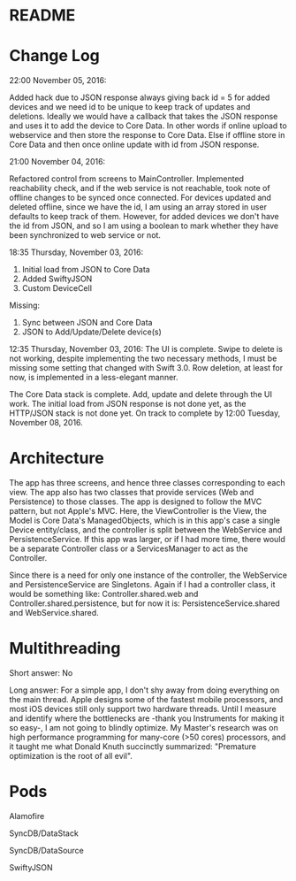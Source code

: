 # README #

# Change Log #
22:00 November 05, 2016:

Added hack due to JSON response always giving back id = 5 for added devices and we need id to be unique to keep track of updates and deletions. Ideally we would have a callback that takes the JSON response and uses it to add the device to Core Data. In other words if online upload to webservice and then store the response to Core Data. Else if offline store in Core Data and then once online update with id from JSON response.


21:00 November 04, 2016:

Refactored control from screens to MainController.
Implemented reachability check, and if the web service is not reachable, took note of offline changes to be synced once connected.
For devices updated and deleted offline, since we have the id, I am using an array stored in user defaults to keep track of them. However, for added devices we don't have the id from JSON, and so I am using a boolean to mark whether they have been synchronized to web service or not.


18:35 Thursday, November 03, 2016:

1. Initial load from JSON to Core Data
2. Added SwiftyJSON
3. Custom DeviceCell

Missing:

1. Sync between JSON and Core Data
2. JSON to Add/Update/Delete device(s)

12:35 Thursday, November 03, 2016:
The UI is complete. Swipe to delete is not working, despite implementing the two necessary methods, I must be missing some setting that changed with Swift 3.0. Row deletion, at least for now, is implemented in a less-elegant manner.

The Core Data stack is complete. Add, update and delete through the UI work. The initial load from JSON response is not done yet, as the HTTP/JSON stack is not done yet. On track to complete by 12:00 Tuesday, November 08, 2016.

# Architecture #
The app has three screens, and hence three classes corresponding to each view. The app also has two classes that provide services (Web and Persistence) to those classes. The app is designed to follow the MVC pattern, but not Apple's MVC. Here, the ViewController is the View, the Model is Core Data's ManagedObjects, which is in this app's case a single Device entity/class, and the controller is split between the WebService and PersistenceService. If this app was larger, or if I had more time, there would be a separate Controller class or a ServicesManager to act as the Controller.

Since there is a need for only one instance of the controller, the WebService and PersistenceService are Singletons. Again if I had a controller class, it would be something like: Controller.shared.web and Controller.shared.persistence, but for now it is: PersistenceService.shared and WebService.shared.

# Multithreading #
Short answer: No

Long answer: For a simple app, I don't shy away from doing everything on the main thread. Apple designs some of the fastest mobile processors, and most iOS devices still only support two hardware threads. Until I measure and identify where the bottlenecks are -thank you Instruments for making it so easy-, I am not going to blindly optimize. My Master's research was on high performance programming for many-core (>50 cores) processors, and it taught me what Donald Knuth succinctly summarized: "Premature optimization is the root of all evil".

# Pods #
Alamofire

SyncDB/DataStack

SyncDB/DataSource

SwiftyJSON